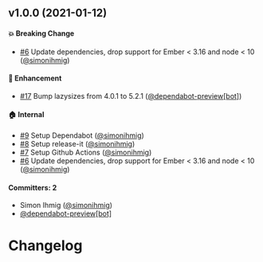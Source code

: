 ## v1.0.0 (2021-01-12)

#### :boom: Breaking Change
* [#6](https://github.com/kaliber5/ember-cli-lazysizes/pull/6) Update dependencies, drop support for Ember < 3.16 and node < 10 ([@simonihmig](https://github.com/simonihmig))

#### :rocket: Enhancement
* [#17](https://github.com/kaliber5/ember-cli-lazysizes/pull/17) Bump lazysizes from 4.0.1 to 5.2.1 ([@dependabot-preview[bot]](https://github.com/apps/dependabot-preview))

#### :house: Internal
* [#9](https://github.com/kaliber5/ember-cli-lazysizes/pull/9) Setup Dependabot ([@simonihmig](https://github.com/simonihmig))
* [#8](https://github.com/kaliber5/ember-cli-lazysizes/pull/8) Setup release-it ([@simonihmig](https://github.com/simonihmig))
* [#7](https://github.com/kaliber5/ember-cli-lazysizes/pull/7) Setup Github Actions ([@simonihmig](https://github.com/simonihmig))
* [#6](https://github.com/kaliber5/ember-cli-lazysizes/pull/6) Update dependencies, drop support for Ember < 3.16 and node < 10 ([@simonihmig](https://github.com/simonihmig))

#### Committers: 2
- Simon Ihmig ([@simonihmig](https://github.com/simonihmig))
- [@dependabot-preview[bot]](https://github.com/apps/dependabot-preview)

# Changelog
